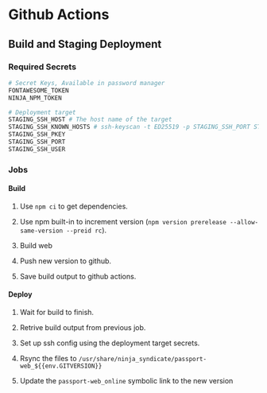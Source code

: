 # Github Actions

## Build and Staging Deployment

### Required Secrets

```sh
# Secret Keys, Available in password manager
FONTAWESOME_TOKEN 
NINJA_NPM_TOKEN

# Deployment target
STAGING_SSH_HOST # The host name of the target
STAGING_SSH_KNOWN_HOSTS # ssh-keyscan -t ED25519 -p STAGING_SSH_PORT STAGING_SSH_HOST | tee github-key-temp | ssh-keygen -lf -
STAGING_SSH_PKEY
STAGING_SSH_PORT
STAGING_SSH_USER
```

### Jobs

#### Build

1. Use `npm ci` to get dependencies.

2. Use npm built-in to increment version (`npm version prerelease --allow-same-version --preid rc`).

3. Build web

4. Push new version to github.

5. Save build output to github actions.

#### Deploy

1. Wait for build to finish.

2. Retrive build output from previous job.

3. Set up ssh config using the deployment target secrets.

4. Rsync the files to `/usr/share/ninja_syndicate/passport-web_${{env.GITVERSION}}`

5. Update the `passport-web_online` symbolic link to the new version
